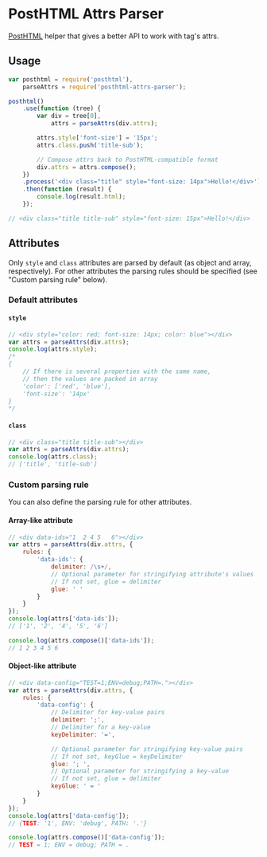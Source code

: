 # PostHTML Attrs Parser

[PostHTML](https://github.com/posthtml/posthtml) helper that gives a better API to work with tag's attrs.


## Usage
```js
var posthtml = require('posthtml'),
    parseAttrs = require('posthtml-attrs-parser');

posthtml()
    .use(function (tree) {
        var div = tree[0],
            attrs = parseAttrs(div.attrs);

        attrs.style['font-size'] = '15px';
        attrs.class.push('title-sub');

		// Compose attrs back to PostHTML-compatible format
        div.attrs = attrs.compose();
    })
    .process('<div class="title" style="font-size: 14px">Hello!</div>')
    .then(function (result) {
        console.log(result.html);
    });

// <div class="title title-sub" style="font-size: 15px">Hello!</div>
```


## Attributes
Only `style` and `class` attributes are parsed by default (as object and array, respectively).
For other attributes the parsing rules should be specified (see "Custom parsing rule" below).


### Default attributes
#### `style`
```js
// <div style="color: red; font-size: 14px; color: blue"></div>
var attrs = parseAttrs(div.attrs);
console.log(attrs.style);
/*
{
    // If there is several properties with the same name,
    // then the values are packed in array
    'color': ['red', 'blue'],
    'font-size': '14px'
}
*/
```


#### `class`
```js
// <div class="title title-sub"></div>
var attrs = parseAttrs(div.attrs);
console.log(attrs.class);
// ['title', 'title-sub']
```


### Custom parsing rule
You can also define the parsing rule for other attributes.

#### Array-like attribute
```js
// <div data-ids="1  2 4 5   6"></div>
var attrs = parseAttrs(div.attrs, {
    rules: {
		'data-ids': {
			delimiter: /\s+/,
            // Optional parameter for stringifying attribute's values
            // If not set, glue = delimiter
			glue: ' '
		}
	}
});
console.log(attrs['data-ids']);
// ['1', '2', '4', '5', '6']

console.log(attrs.compose()['data-ids']);
// 1 2 3 4 5 6
```


#### Object-like attribute
```js
// <div data-config="TEST=1;ENV=debug;PATH=."></div>
var attrs = parseAttrs(div.attrs, {
	rules: {
		'data-config': {
            // Delimiter for key-value pairs
			delimiter: ';',
            // Delimiter for a key-value
			keyDelimiter: '=',

            // Optional parameter for stringifying key-value pairs
            // If not set, keyGlue = keyDelimiter
			glue: '; ',
            // Optional parameter for stringifying a key-value
            // If not set, glue = delimiter
            keyGlue: ' = '
		}
	}
});
console.log(attrs['data-config']);
// {TEST: '1', ENV: 'debug', PATH: '.'}

console.log(attrs.compose()['data-config']);
// TEST = 1; ENV = debug; PATH = .
```

